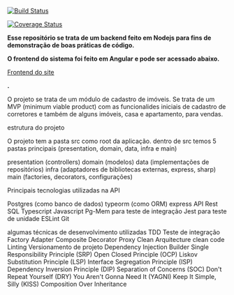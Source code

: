 [![Build Status](https://app.travis-ci.com/projectnoventa/imoveis-tdd.svg?branch=master)](https://app.travis-ci.com/projectnoventa/imoveis-tdd)

[![Coverage Status](https://coveralls.io/repos/github/projectnoventa/imoveis-tdd/badge.svg)](https://coveralls.io/github/projectnoventa/imoveis-tdd)


**Esse repositório se trata de um backend feito em Nodejs para fins de demonstração de boas práticas de código.**



**O frontend do sistema foi feito em Angular e pode ser acessado abaixo.**

[Frontend do site](http://www.imootour.com) 



**.**



O projeto se trata de um módulo de cadastro de imóveis. Se trata de um MVP (minimum viable product) com as funcionalides iniciais de cadastro de corretores e também de alguns imóveis, casa e apartamento, para vendas.

estrutura do projeto

O projeto tem a pasta src como root da aplicação.
dentro de src temos 5 pastas principais (presentation, domain, data, infra e main)

presentation (controllers)
domain (modelos)
data (implementações de repositórios)
infra (adaptadores de bibliotecas externas, express, sharp)
main (factories, decorators, configurações)

Principais tecnologias utilizadas na API

Postgres (como banco de dados)
typeorm (como ORM)
express
API Rest
SQL
Typescript
Javascript
Pg-Mem para teste de integração
Jest para teste de unidade
ESLint
Git


algumas técnicas de desenvolvimento utilizadas
TDD
Teste de integração
Factory
Adapter
Composite
Decorator
Proxy
Clean Arquitecture
clean code
Linting
Versionamento de projeto
Dependency Injection
Builder
Single Responsibility Principle (SRP)
Open Closed Principle (OCP)
Liskov Substitution Principle (LSP)
Interface Segregation Principle (ISP)
Dependency Inversion Principle (DIP)
Separation of Concerns (SOC)
Don't Repeat Yourself (DRY)
You Aren't Gonna Need It (YAGNI)
Keep It Simple, Silly (KISS)
Composition Over Inheritance



